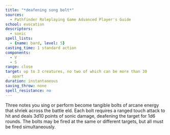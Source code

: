 ```yaml
---
title: "*deafening song bolt*"
sources:
  - Pathfinder Roleplaying Game Advanced Player's Guide
school: evocation
descriptors:
  - sonic
spell_lists:
  - {name: bard, level: 5}
casting_time: 1 standard action
components:
  - V
  - S
range: close
target: up to 3 creatures, no two of which can be more than 30
 . apart
duration: instantaneous
saving_throw: none
spell_resistance: no
---
```


Three notes you sing or perform become tangible bolts of arcane energy that shriek across the battle eld. Each bolt requires a ranged touch attack to hit and deals 3d10 points of sonic damage, deafening the target for 1d6 rounds. The bolts may be fired at the same or different targets, but all must be fired simultaneously.

